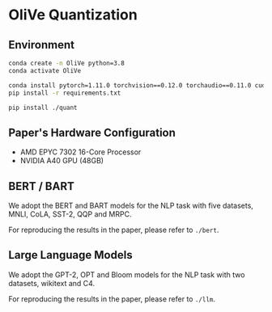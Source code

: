 # OliVe Quantization
## Environment
```bash
conda create -n OliVe python=3.8
conda activate OliVe

conda install pytorch=1.11.0 torchvision==0.12.0 torchaudio==0.11.0 cudatoolkit=11.3 -c pytorch
pip install -r requirements.txt

pip install ./quant
```

## Paper's Hardware Configuration

+ AMD EPYC 7302 16-Core Processor
+ NVIDIA A40 GPU (48GB)

## BERT / BART

We adopt the BERT and BART models for the NLP task with five datasets, MNLI, CoLA, SST-2, QQP and MRPC.

For reproducing the results in the paper, please refer to `./bert`.

## Large Language Models

We adopt the GPT-2, OPT and Bloom models for the NLP task with two datasets, wikitext and C4.

For reproducing the results in the paper, please refer to `./llm`.